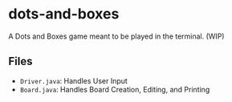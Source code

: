 # dots-and-boxes

A Dots and Boxes game meant to be played in the terminal. (WIP)

## Files

- `Driver.java`: Handles User Input
- `Board.java`: Handles Board Creation, Editing, and Printing
